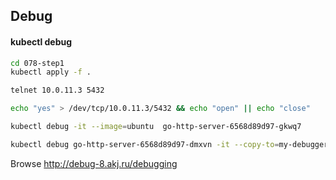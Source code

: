 ## Debug

#### kubectl debug

```sh
cd 078-step1
kubectl apply -f .
```

```sh
telnet 10.0.11.3 5432

echo "yes" > /dev/tcp/10.0.11.3/5432 && echo "open" || echo "close"
```

```sh
kubectl debug -it --image=ubuntu  go-http-server-6568d89d97-gkwq7
```

```sh
kubectl debug go-http-server-6568d89d97-dmxvn -it --copy-to=my-debugger --image=ubuntu --container=mycontainer -- sh
```

Browse http://debug-8.akj.ru/debugging

